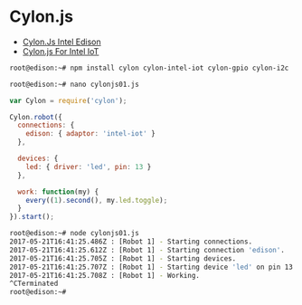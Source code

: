 # Cylon.js

- [Cylon.Js Intel Edison](https://cylonjs.com/documentation/platforms/edison/)
- [Cylon.js For Intel IoT](https://github.com/hybridgroup/cylon-intel-iot)

```sh
root@edison:~# npm install cylon cylon-intel-iot cylon-gpio cylon-i2c
```

```sh
root@edison:~# nano cylonjs01.js
```

```js
var Cylon = require('cylon');

Cylon.robot({
  connections: {
    edison: { adaptor: 'intel-iot' }
  },

  devices: {
    led: { driver: 'led', pin: 13 }
  },

  work: function(my) {
    every((1).second(), my.led.toggle);
  }
}).start();
```

```sh
root@edison:~# node cylonjs01.js                                                
2017-05-21T16:41:25.486Z : [Robot 1] - Starting connections.                    
2017-05-21T16:41:25.612Z : [Robot 1] - Starting connection 'edison'.            
2017-05-21T16:41:25.705Z : [Robot 1] - Starting devices.                        
2017-05-21T16:41:25.707Z : [Robot 1] - Starting device 'led' on pin 13.         
2017-05-21T16:41:25.708Z : [Robot 1] - Working.                                 
^CTerminated                                                                    
root@edison:~# 
```

